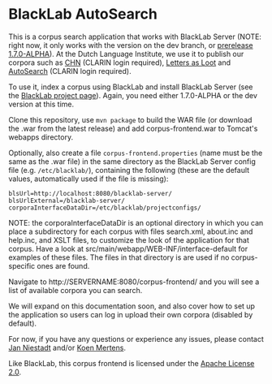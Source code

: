 # BlackLab AutoSearch

This is a corpus search application that works with BlackLab Server (NOTE: right now, it only works with the version on the dev branch, or [prerelease 1.7.0-ALPHA](https://github.com/INL/BlackLab/releases/tag/v1.7.0-ALPHA)). At the Dutch Language Institute, we use it to publish our corpora such as [CHN](http://chn.inl.nl/) (CLARIN login required), [Letters as Loot](http://brievenalsbuit.inl.nl/) and [AutoSearch](http://portal.clarin.inl.nl/autocorp/) (CLARIN login required).

To use it, index a corpus using BlackLab and install BlackLab Server (see the [BlackLab project page](http://inl.github.io/Blacklab/)). Again, you need either 1.7.0-ALPHA or the dev version at this time.

Clone this repository, use `mvn package` to build the WAR file (or download the .war from the latest release) and add corpus-frontend.war to Tomcat's webapps directory.

Optionally, also create a file `corpus-frontend.properties` (name must be the same as the .war file) in the same directory as the BlackLab Server config file (e.g. `/etc/blacklab/`), containing the following (these are the default values, automatically used if the file is missing):

```
blsUrl=http://localhost:8080/blacklab-server/
blsUrlExternal=/blacklab-server/
corporaInterfaceDataDir=/etc/blacklab/projectconfigs/
```

NOTE: the corporaInterfaceDataDir is an optional directory in which you can place a subdirectory for each corpus with files search.xml, about.inc and help.inc, and XSLT files, to customize the look of the application for that corpus. Have a look at src/main/webapp/WEB-INF/interface-default for examples of these files. The files in that directory is are used if no corpus-specific ones are found.

Navigate to http://SERVERNAME:8080/corpus-frontend/ and you will see a list of available corpora you can search.

We will expand on this documentation soon, and also cover how to set up the application so users can log in upload their own corpora (disabled by default).

For now, if you have any questions or experience any issues, please contact [Jan Niestadt](mailto:jan.niestadt@ivdnt.org) and/or [Koen Mertens](mailto:koen.mertens@ivdnt.org).

Like BlackLab, this corpus frontend is licensed under the [Apache License 2.0](http://www.apache.org/licenses/LICENSE-2.0).
